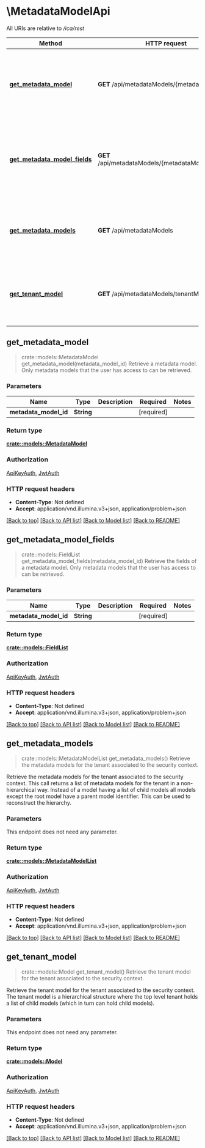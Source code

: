 # \MetadataModelApi

All URIs are relative to */ica/rest*

Method | HTTP request | Description
------------- | ------------- | -------------
[**get_metadata_model**](MetadataModelApi.md#get_metadata_model) | **GET** /api/metadataModels/{metadataModelId} | Retrieve a metadata model. Only metadata models that the user has access to can be retrieved.
[**get_metadata_model_fields**](MetadataModelApi.md#get_metadata_model_fields) | **GET** /api/metadataModels/{metadataModelId}/fields | Retrieve the fields of a metadata model. Only metadata models that the user has access to can be retrieved.
[**get_metadata_models**](MetadataModelApi.md#get_metadata_models) | **GET** /api/metadataModels | Retrieve the metadata models for the tenant associated to the security context.
[**get_tenant_model**](MetadataModelApi.md#get_tenant_model) | **GET** /api/metadataModels/tenantModel | Retrieve the tenant model for the tenant associated to the security context.



## get_metadata_model

> crate::models::MetadataModel get_metadata_model(metadata_model_id)
Retrieve a metadata model. Only metadata models that the user has access to can be retrieved.

### Parameters


Name | Type | Description  | Required | Notes
------------- | ------------- | ------------- | ------------- | -------------
**metadata_model_id** | **String** |  | [required] |

### Return type

[**crate::models::MetadataModel**](MetadataModel.md)

### Authorization

[ApiKeyAuth](../README.md#ApiKeyAuth), [JwtAuth](../README.md#JwtAuth)

### HTTP request headers

- **Content-Type**: Not defined
- **Accept**: application/vnd.illumina.v3+json, application/problem+json

[[Back to top]](#) [[Back to API list]](../README.md#documentation-for-api-endpoints) [[Back to Model list]](../README.md#documentation-for-models) [[Back to README]](../README.md)


## get_metadata_model_fields

> crate::models::FieldList get_metadata_model_fields(metadata_model_id)
Retrieve the fields of a metadata model. Only metadata models that the user has access to can be retrieved.

### Parameters


Name | Type | Description  | Required | Notes
------------- | ------------- | ------------- | ------------- | -------------
**metadata_model_id** | **String** |  | [required] |

### Return type

[**crate::models::FieldList**](FieldList.md)

### Authorization

[ApiKeyAuth](../README.md#ApiKeyAuth), [JwtAuth](../README.md#JwtAuth)

### HTTP request headers

- **Content-Type**: Not defined
- **Accept**: application/vnd.illumina.v3+json, application/problem+json

[[Back to top]](#) [[Back to API list]](../README.md#documentation-for-api-endpoints) [[Back to Model list]](../README.md#documentation-for-models) [[Back to README]](../README.md)


## get_metadata_models

> crate::models::MetadataModelList get_metadata_models()
Retrieve the metadata models for the tenant associated to the security context.

Retrieve the metadata models for the tenant associated to the security context. This call returns a list of metadata models for the tenant in a non-hierarchical way. Instead of a model having a list of child models all models except the root model have a parent model identifier. This can be used to reconstruct the hierarchy.

### Parameters

This endpoint does not need any parameter.

### Return type

[**crate::models::MetadataModelList**](MetadataModelList.md)

### Authorization

[ApiKeyAuth](../README.md#ApiKeyAuth), [JwtAuth](../README.md#JwtAuth)

### HTTP request headers

- **Content-Type**: Not defined
- **Accept**: application/vnd.illumina.v3+json, application/problem+json

[[Back to top]](#) [[Back to API list]](../README.md#documentation-for-api-endpoints) [[Back to Model list]](../README.md#documentation-for-models) [[Back to README]](../README.md)


## get_tenant_model

> crate::models::Model get_tenant_model()
Retrieve the tenant model for the tenant associated to the security context.

Retrieve the tenant model for the tenant associated to the security context. The tenant model is a hierarchical structure where the top level tenant holds a list of child models (which in turn can hold child models).

### Parameters

This endpoint does not need any parameter.

### Return type

[**crate::models::Model**](Model.md)

### Authorization

[ApiKeyAuth](../README.md#ApiKeyAuth), [JwtAuth](../README.md#JwtAuth)

### HTTP request headers

- **Content-Type**: Not defined
- **Accept**: application/vnd.illumina.v3+json, application/problem+json

[[Back to top]](#) [[Back to API list]](../README.md#documentation-for-api-endpoints) [[Back to Model list]](../README.md#documentation-for-models) [[Back to README]](../README.md)

